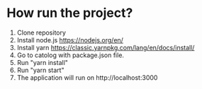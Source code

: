 # How run the project?

1. Clone repository
2. Install node.js https://nodejs.org/en/
3. Install yarn https://classic.yarnpkg.com/lang/en/docs/install/
4. Go to catolog with package.json file.
5. Run "yarn install"
6. Run "yarn start"
7. The application will run on http://localhost:3000
